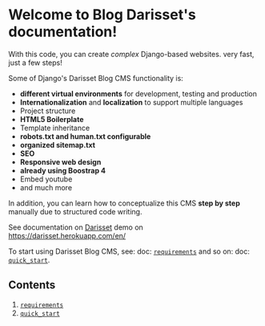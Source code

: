 # Welcome to Blog Darisset's documentation!

With this code, you can create _complex_ Django-based websites.
very fast, just a few steps!

Some of Django's Darisset Blog CMS functionality is:

- **different virtual environments** for development, testing and production
- **Internationalization** and **localization** to support multiple languages
- Project structure
- **HTML5 Boilerplate**
- Template inheritance
- **robots.txt and human.txt configurable**
- **organized sitemap.txt**
- **SEO**
- **Responsive web design**
- **already using Boostrap 4**
- Embed youtube
- and much more

In addition, you can learn how to conceptualize this CMS **step by step** manually due to structured code writing.

See documentation on [Darisset](https://darissetsite.readthedocs.io/en/latest/"target="_blank)
demo on https://darisset.herokuapp.com/en/

To start using Darisset Blog CMS, see: doc: [`requirements`](/requirements.md)
and so on: doc: [`quick_start`](/quick_start.md).

## Contents

1.  [`requirements`](/requirements.md)
2.  [`quick_start`](/quick_start.md)
